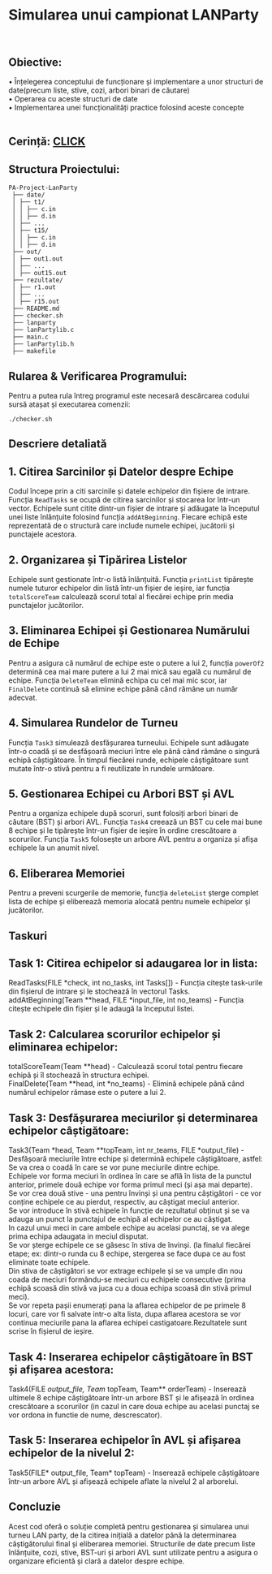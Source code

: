 # Simularea unui campionat LANParty <br><br>

## **Obiective**: <br>

• Înțelegerea conceptului de funcționare și implementare a unor structuri de date(precum liste, stive, cozi, arbori binari de căutare)<br>
• Operarea cu aceste structuri de date<br>
• Implementarea unei funcționalități practice folosind aceste concepte<br><br>

## Cerință: [CLICK](https://ocw.cs.pub.ro/courses/sda-ab/tema1)

## Structura Proiectului:
```
PA-Project-LanParty
 ├── date/
 │ ├── t1/
 │ │ ├── c.in
 │ │ ├── d.in
 │ ├── ...
 │ ├── t15/
 │ │ ├── c.in
 │ │ ├── d.in
 ├── out/
 │ ├── out1.out
 │ ├── ...
 │ ├── out15.out
 ├── rezultate/
 │ ├── r1.out
 │ ├── ...
 │ ├── r15.out
 ├── README.md
 ├── checker.sh
 ├── lanparty
 ├── lanPartylib.c
 ├── main.c
 ├── lanPartylib.h
 ├── makefile
```
## Rularea & Verificarea Programului:
Pentru a putea rula întreg programul este necesară descărcarea codului sursă atașat și executarea comenzii:
```shell
./checker.sh
```

## **Descriere detaliată**

## **1. Citirea Sarcinilor și Datelor despre Echipe**

   Codul începe prin a citi sarcinile și datele echipelor din fișiere de intrare. Funcția `ReadTasks` se ocupă de citirea sarcinilor și stocarea lor într-un vector. Echipele sunt citite dintr-un fișier de intrare și adăugate la începutul unei liste înlănțuite folosind funcția `addAtBeginning`. Fiecare echipă este reprezentată de o structură care include numele echipei, jucătorii și punctajele acestora.<br>

## **2. Organizarea și Tipărirea Listelor**

   Echipele sunt gestionate într-o listă înlănțuită. Funcția `printList` tipărește numele tuturor echipelor din listă într-un fișier de ieșire, iar funcția `totalScoreTeam` calculează scorul total al fiecărei echipe prin media punctajelor jucătorilor.<br>

## **3. Eliminarea Echipei și Gestionarea Numărului de Echipe**

   Pentru a asigura că numărul de echipe este o putere a lui 2, funcția `powerOf2` determină cea mai mare putere a lui 2 mai mică sau egală cu numărul de echipe. Funcția `DeleteTeam` elimină echipa cu cel mai mic scor, iar `FinalDelete` continuă să elimine echipe până când rămâne un număr adecvat.<br>

## **4. Simularea Rundelor de Turneu**

   Funcția `Task3` simulează desfășurarea turneului. Echipele sunt adăugate într-o coadă și se desfășoară meciuri între ele până când rămâne o singură echipă câștigătoare. În timpul fiecărei runde, echipele câștigătoare sunt mutate într-o stivă pentru a fi reutilizate în rundele următoare.<br>

## **5. Gestionarea Echipei cu Arbori BST și AVL**

   Pentru a organiza echipele după scoruri, sunt folosiți arbori binari de căutare (BST) și arbori AVL. Funcția `Task4` creează un BST cu cele mai bune 8 echipe și le tipărește într-un fișier de ieșire în ordine crescătoare a scorurilor. Funcția `Task5` folosește un arbore AVL pentru a organiza și afișa echipele la un anumit nivel.<br>

## **6. Eliberarea Memoriei**

   Pentru a preveni scurgerile de memorie, funcția `deleteList` șterge complet lista de echipe și eliberează memoria alocată pentru numele echipelor și jucătorilor.<br>

## **Taskuri**

## **Task 1: Citirea echipelor si adaugarea lor in lista:**

ReadTasks(FILE *check, int no_tasks, int Tasks[]) - Funcția citește task-urile din fișierul de intrare și le stochează în vectorul Tasks.<br>
addAtBeginning(Team **head, FILE *input_file, int no_teams) - Funcția citește echipele din fișier și le adaugă la începutul listei.<br>

## **Task 2: Calcularea scorurilor echipelor și eliminarea echipelor:**

totalScoreTeam(Team **head) - Calculează scorul total pentru fiecare echipă și îl stochează în structura echipei.<br>
FinalDelete(Team **head, int *no_teams) - Elimină echipele până când numărul echipelor rămase este o putere a lui 2.<br>

## **Task 3: Desfășurarea meciurilor și determinarea echipelor câștigătoare:**

Task3(Team *head, Team **topTeam, int nr_teams, FILE *output_file) - Desfășoară meciurile între echipe și determină echipele câștigătoare, astfel: <br>
Se va crea o coadă în care se vor pune meciurile dintre echipe.<br>
Echipele vor forma meciuri în ordinea în care se află în lista de la punctul anterior, primele două echipe vor forma primul meci (și așa mai departe).<br>
Se vor crea două stive - una pentru învinși și una pentru câștigători - ce vor conține echipele ce au pierdut, respectiv, au câștigat meciul anterior.<br>
Se vor introduce în stivă echipele în funcție de rezultatul obținut și se va adauga un punct la punctajul de echipă al echipelor ce au câștigat.<br>
In cazul unui meci in care ambele echipe au acelasi punctaj, se va alege prima echipa adaugata in meciul disputat.<br>
Se vor șterge echipele ce se găsesc în stiva de învinși. (la finalul fiecărei etape; ex: dintr-o runda cu 8 echipe, stergerea se face dupa ce au fost eliminate toate echipele.<br>
Din stiva de câștigători se vor extrage echipele și se va umple din nou coada de meciuri formându-se meciuri cu echipele consecutive (prima echipă scoasă din stivă va juca cu a doua echipa scoasă din stivă primul meci).<br>
Se vor repeta pașii enumerați pana la aflarea echipelor de pe primele 8 locuri, care vor fi salvate intr-o alta lista, dupa aflarea acestora se vor continua meciurile pana la aflarea echipei castigatoare.Rezultatele sunt scrise în fișierul de ieșire.<br>

## **Task 4: Inserarea echipelor câștigătoare în BST și afișarea acestora:**

Task4(FILE *output_file, Team* topTeam, Team** orderTeam) - Inserează ultimele 8 echipe câștigătoare într-un arbore BST și le afișează în ordinea crescătoare a scorurilor (in cazul in care doua echipe au acelasi punctaj se vor ordona in functie de nume, descrescator).<br>

## **Task 5: Inserarea echipelor în AVL și afișarea echipelor de la nivelul 2:**
Task5(FILE* output_file, Team* topTeam) - Inserează echipele câștigătoare într-un arbore AVL și afișează echipele aflate la nivelul 2 al arborelui.<br>

## **Concluzie**

Acest cod oferă o soluție completă pentru gestionarea și simularea unui turneu LAN party, de la citirea inițială a datelor până la determinarea câștigătorului final și eliberarea memoriei. Structurile de date precum liste înlănțuite, cozi, stive, BST-uri și arbori AVL sunt utilizate pentru a asigura o organizare eficientă și clară a datelor despre echipe.<br>
